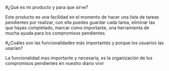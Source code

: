#¿Qué es mi producto y para que sirve?

Este producto es una facilidad en el momento de hacer una lista de tareas pendientes por realizar, con ella puedes guardar cada tarea, eliminar las que hayas completado, marcar como importante, una herramienta de mucha ayuda para los compromisos pendientes.

#¿Cuáles son las funcionalidades más importantes y porque los usuarios las usarían?

La funcionalidad mas importante y necesaria, es la organización de los compromisos pendientes en nuestro diario vivir
